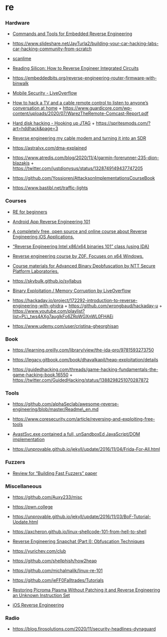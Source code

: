 re
==

### Hardware

-   [Commands and Tools for Embedded Reverse Engineering](https://www.pentestpartners.com/security-blog/commands-and-tools-for-embedded-reverse-engineering)

<!-- -->

-   https://www.slideshare.net/JayTurla2/building-your-car-hacking-labs-car-hacking-community-from-scratch

<!-- -->

-   [scanlime](https://www.youtube.com/user/micahjd/playlists)

<!-- -->

-   [Reading Silicon: How to Reverse Engineer Integrated Circuits](https://youtu.be/aHx-XUA6f9g)

<!-- -->

-   https://embeddedbits.org/reverse-engineering-router-firmware-with-binwalk

<!-- -->

-   [Mobile Security - LiveOverflow](https://www.youtube.com/watch?v=iJFnYBJJiuQ&list=PLhixgUqwRTjxHFDl0OykeqZ-VvnClfDpT)

<!-- -->

-   [How to hack a TV and a cable remote control to listen to anyone’s conversation at home](https://twitter.com/binitamshah/status/1314571634750058496) + https://www.guardicore.com/wp-content/uploads/2020/07/WarezTheRemote-Comcast-Report.pdf

<!-- -->

-   [Hard disk hacking - Hooking up JTAG](https://twitter.com/Theophite/status/1312864397837164544) + https://spritesmods.com/?art=hddhack&page=3

<!-- -->

-   [Reverse engineering my cable modem and turning it into an SDR](https://stdw.github.io/cm-sdr)

<!-- -->

-   https://astralvx.com/dma-explained

<!-- -->

-   https://www.atredis.com/blog/2020/11/4/garmin-forerunner-235-dion-blazakis + https://twitter.com/justdionysus/status/1328749149437747205

<!-- -->

-   https://github.com/Yossioren/AttacksonImplementationsCourseBook

<!-- -->

-   https://www.bastibl.net/traffic-lights

### Courses

-   [RE for beginners](https://www.begin.re/the-workshop)

<!-- -->

-   [Android App Reverse Engineering 101](https://maddiestone.github.io/AndroidAppRE)

<!-- -->

-   [A completely free, open source and online course about Reverse Engineering iOS Applications.](https://github.com/ivRodriguezCA/RE-iOS-Apps)

<!-- -->

-   [“Reverse Engineering Intel x86/x64 binaries 101” class (using IDA)](https://github.com/0xdidu/Reverse-Engineering-Intel-x64-101)

<!-- -->

-   [Reverse engineering course by Z0F. Focuses on x64 Windows.](https://github.com/0xZ0F/Z0FCourse_ReverseEngineering)

<!-- -->

-   [Course materials for Advanced Binary Deobfuscation by NTT Secure Platform Laboratories.](https://github.com/malrev/ABD)

<!-- -->

-   https://skybulk.github.io/syllabus

<!-- -->

-   [Binary Exploitation / Memory Corruption by LiveOverflow](https://www.youtube.com/playlist?list=PLhixgUqwRTjxglIswKp9mpkfPNfHkzyeN)

<!-- -->

-   https://hackaday.io/project/172292-introduction-to-reverse-engineering-with-ghidra + https://github.com/wrongbaud/hackaday-u + https://www.youtube.com/playlist?list=PL\_tws4AXg7auglkFo6ZRoWGXnWL0FHAEi

<!-- -->

-   https://www.udemy.com/user/cristina-gheorghisan

### Book

-   https://learning.oreilly.com/library/view/the-ida-pro/9781593273750

<!-- -->

-   https://legacy.gitbook.com/book/dhavalkapil/heap-exploitation/details

<!-- -->

-   https://guidedhacking.com/threads/game-hacking-fundamentals-the-game-hacking-book.16550 + https://twitter.com/GuidedHacking/status/1388298251070287872

### Tools

-   https://github.com/alphaSeclab/awesome-reverse-engineering/blob/master/Readme\_en.md

<!-- -->

-   https://www.coresecurity.com/article/reversing-and-exploiting-free-tools

<!-- -->

-   [AvastSvc.exe contained a full, unSandboxEd JavaScript/DOM implementation](https://github.com/taviso/avscript)

<!-- -->

-   https://unprovable.github.io/jekyll/update/2016/11/04/Frida-For-All.html

### Fuzzers

-   [Review for “Building Fast Fuzzers” paper](https://twitter.com/gamozolabs/status/1197256132210774017)

### Miscellaneous

-   https://github.com/Auxy233/misc

<!-- -->

-   https://pwn.college

<!-- -->

-   https://unprovable.github.io/jekyll/update/2016/11/03/BoF-Tutorial-Update.html

<!-- -->

-   https://axcheron.github.io/linux-shellcode-101-from-hell-to-shell

<!-- -->

-   [Reverse Engineering Snapchat (Part I): Obfuscation Techniques](https://news.ycombinator.com/item?id=23557998)

<!-- -->

-   https://yurichev.com/club

<!-- -->

-   https://github.com/shellphish/how2heap

<!-- -->

-   https://github.com/michalmalik/linux-re-101

<!-- -->

-   https://github.com/jeFF0Falltrades/Tutorials

<!-- -->

-   [Restoring Picroma Plasma Without Patching it and Reverse Engineering an Unknown Instruction Set](https://github.com/ChrisMiuchiz/Plasma-Writeup)

<!-- -->

-   [iOS Reverse Engineering](https://github.com/kpwn/iOSRE)

### Radio

-   https://blog.firosolutions.com/2020/11/security-headlines-dynaguard
